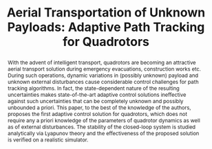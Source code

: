 ---
layout: project-page-new
title: "Aerial Transportation of Unknown Payloads: Adaptive Path Tracking for Quadrotors"
authors:
  - name: Viswa N. Sankaranarayanan
    sup: 1
  - name: Spandan Roy
    sup: 1
  - name: Simone Baldi
    sup: 2
affiliations:
  - name: IIIT Hyderabad, India
    link: https://robotics.iiit.ac.in
    sup: 1
  - name: School of Mathematics, Southeast University, Nanjing, China & TU-Delft, Netherlands
    link: #
    sup: 2
permalink: /publications/2020/Sankaranarayanan_Aerial-Transportation/
abstract: "With the advent of intelligent transport, quadrotors are becoming an attractive aerial transport solution during emergency evacuations, construction works etc. During such operations, dynamic variations in (possibly unknown) payload and unknown external disturbances cause considerable control challenges for path tracking algorithms. In fact, the state-dependent nature of the resulting uncertainties makes state-of-the-art adaptive control solutions ineffective against such uncertainties that can be completely unknown and possibly unbounded a priori. This paper, to the best of the knowledge of the authors, proposes the first adaptive control solution for quadrotors, which does not require any a priori knowledge of the parameters of quadrotor dynamics as well as of external disturbances. The stability of the closed-loop system is studied analytically via Lyapunov theory and the effectiveness of the proposed solution is verified on a realistic simulator."
paper: https://robotics.iiit.ac.in/uploads/Main/Publications/viswa_etal_iros20.pdf
iframe: https://www.youtube.com/embed/fwpKMemp_BA

---